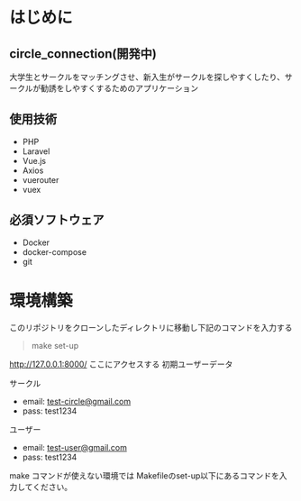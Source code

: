 # はじめに
## circle_connection(開発中)
大学生とサークルをマッチングさせ、新入生がサークルを探しやすくしたり、サークルが勧誘をしやすくするためのアプリケーション

## 使用技術
- PHP
- Laravel
- Vue.js
- Axios
- vuerouter
- vuex

## 必須ソフトウェア
- Docker
- docker-compose
- git

# 環境構築
このリポジトリをクローンしたディレクトリに移動し下記のコマンドを入力する
> make set-up

http://127.0.0.1:8000/ ここにアクセスする
初期ユーザーデータ

サークル
- email: test-circle@gmail.com
- pass: test1234

ユーザー
- email: test-user@gmail.com
- pass: test1234

make コマンドが使えない環境では
Makefileのset-up以下にあるコマンドを入力してください。
